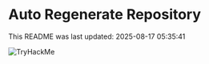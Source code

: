 # Auto Regenerate Repository

This README was last updated: 2025-08-17 05:35:41

 ![TryHackMe](https://tryhackme.com/badge/533634)